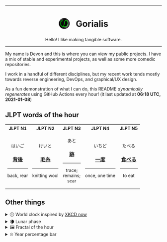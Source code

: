 ***

<h1 align="center">
<sub>
    <img src="readme/resources/avatar.png" height="36">
</sub>
&nbsp;
Gorialis
</h1>
<p align="center">
Hello! I like making tangible software.
</p>

***

My name is Devon and this is where you can view my public projects. I have a mix of stable and experimental projects, as well as some more comedic repositories.

I work in a handful of different disciplines, but my recent work tends mostly towards reverse engineering, DevOps, and graphical/UX design.

As a fun demonstration of what I can do, this README *dynamically regenerates* using GitHub Actions every hour! (it last updated at **06:18 UTC, 2021-01-08**)

<h2>JLPT words of the hour</h2>
<table>
    <tr>
        <th>JLPT N1</th>
        <th>JLPT N2</th>
        <th>JLPT N3</th>
        <th>JLPT N4</th>
        <th>JLPT N5</th>
    </tr>
    <tr>
        <td>
            <p align="center">はいご</p>
            <h3 align="center"><b><a href="https://jisho.org/search/%E8%83%8C%E5%BE%8C">背後</a></b></h3>
            <hr>
            <p align="center">back,<wbr> rear</p>
        </td>
        <td>
            <p align="center">けいと</p>
            <h3 align="center"><b><a href="https://jisho.org/search/%E6%AF%9B%E7%B3%B8">毛糸</a></b></h3>
            <hr>
            <p align="center">knitting wool</p>
        </td>
        <td>
            <p align="center">あと</p>
            <h3 align="center"><b><a href="https://jisho.org/search/%E8%B7%A1">跡</a></b></h3>
            <hr>
            <p align="center">trace;<br> remains;<br> scar</p>
        </td>
        <td>
            <p align="center">いちど</p>
            <h3 align="center"><b><a href="https://jisho.org/search/%E4%B8%80%E5%BA%A6">一度</a></b></h3>
            <hr>
            <p align="center">once,<wbr> one time</p>
        </td>
        <td>
            <p align="center">たべる</p>
            <h3 align="center"><b><a href="https://jisho.org/search/%E9%A3%9F%E3%81%B9%E3%82%8B">食べる</a></b></h3>
            <hr>
            <p align="center">to eat</p>
        </td>
    </tr>
</table>

<h2>Other things</h2>
<details>
<summary>🕕  World clock inspired by <a href="https://xkcd.com/now">XKCD now</a></summary>

> <img src="generated/now.png" width="512">

</details>
<details>
<summary>🌘 Lunar phase</summary>

The moon is approximately 85.29% through its phase (Waning Crescent).

</details>
<details>
<summary>&#x1f5bc; Fractal of the hour</summary>

> <img src="generated/fractal.png" width="512">

</details>
<details>
<summary>&#x23f2; Year percentage bar</summary>
<pre><code>2021 [▁▁▁▁▁▁▁▁▁▁▁▁▁▁▁▁▁▁▁▁] 1.99%</code></pre>
</details>
